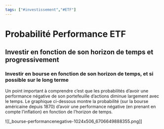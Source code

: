 ```yaml
---
tags: ["#investissement","#ETF"]
---
```

# Probabilité Performance ETF

## **Investir en fonction de son horizon de temps et progressivement**

### Investir en bourse en fonction de son horizon de temps, et si possible sur le long terme

Un point important à comprendre c’est que les probabilités d’avoir une performance négative de son portefeuille d’actions diminue largement avec le temps. Le graphique ci-dessous montre la probabilité (sur la bourse américaine depuis 1870) d’avoir une performance négative (en prenant en compte l’inflation) en fonction de l’horizon de temps.

![[_bourse-performancenegative-1024x506_6706649888355.png]]
